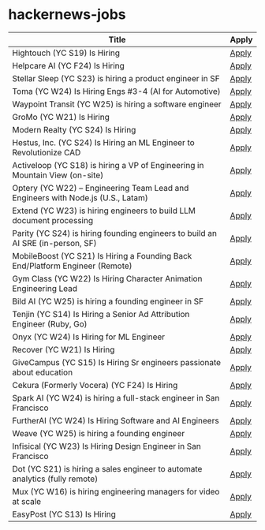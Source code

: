 # hackernews-jobs

<!-- table start -->

| Title | Apply |
|-------|-----|
| Hightouch (YC S19) Is Hiring | [Apply](https://www.ycombinator.com/companies/hightouch/jobs/kIoY0yH-machine-learning-engineer-ai-decisioning) |
| Helpcare AI (YC F24) Is Hiring | [Apply](https://docs.google.com/forms/d/e/1FAIpQLScpzOyP_mk3muEpbKrnW8UTZB_yP5SJwjbeT8_6A6fhdvpJCg/viewform?usp=preview) |
| Stellar Sleep (YC S23) is hiring a product engineer in SF | [Apply](https://www.ycombinator.com/companies/stellar-sleep/jobs/Yb9IzAW-founding-product-engineer) |
| Toma (YC W24) Is Hiring Engs #3-4 (AI for Automotive) | [Apply](https://www.ycombinator.com/companies/toma/jobs) |
| Waypoint Transit (YC W25) is hiring a software engineer | [Apply](https://www.workatastartup.com/jobs/75517) |
| GroMo (YC W21) Is Hiring | [Apply](https://www.ycombinator.com/companies/gromo/jobs/aP4JS9K-product-tech-business-ai-enthusiasts) |
| Modern Realty (YC S24) Is Hiring | [Apply](https://www.workatastartup.com/jobs/66546) |
| Hestus, Inc. (YC S24) Is Hiring an ML Engineer to Revolutionize CAD | [Apply](https://www.ycombinator.com/companies/hestus-inc/jobs/WQVdwX8-machine-learning-engineer) |
| Activeloop (YC S18) is hiring a VP of Engineering in Mountain View (on-site) | [Apply](https://careers.activeloop.ai/) |
| Optery (YC W22) – Engineering Team Lead and Engineers with Node.js (U.S., Latam) | [Apply](https://jobs.ashbyhq.com/optery) |
| Extend (YC W23) is hiring engineers to build LLM document processing | [Apply](https://jobs.ashbyhq.com/extend/9d4d8974-bd9b-432d-84ec-8268e5a8ed37) |
| Parity (YC S24) is hiring founding engineers to build an AI SRE (in-person, SF) | [Apply](https://www.ycombinator.com/companies/parity/jobs) |
| MobileBoost (YC S21) Is Hiring a Founding Back End/Platform Engineer (Remote) | [Apply](https://www.ycombinator.com/companies/mobileboost/jobs/v6gPgiZ-founding-backend-platform-engineer-remote) |
| Gym Class (YC W22) Is Hiring Character Animation Engineering Lead | [Apply](https://www.ycombinator.com/companies/gym-class-by-irl-studios/jobs/7UKmLED-gameplay-animation-engineer-staff-principal) |
| Bild AI (YC W25) is hiring a founding engineer in SF | [Apply](https://www.ycombinator.com/companies/bild-ai/jobs/m2ilR5L-founding-engineer) |
| Tenjin (YC S14) Is Hiring a Senior Ad Attribution Engineer (Ruby, Go) | [Apply](https://www.ycombinator.com/companies/tenjin/jobs/7qwVnEp-senior-backend-engineer-ad-attribution) |
| Onyx (YC W24) Is Hiring for ML Engineer | [Apply](https://www.ycombinator.com/companies/onyx/jobs/3Se5ptG-machine-learning-engineer) |
| Recover (YC W21) Is Hiring | [Apply](https://www.ycombinator.com/companies/recover/jobs/76dMle9-head-of-finance) |
| GiveCampus (YC S15) Is Hiring Sr engineers passionate about education | [Apply](https://givecampus.breezy.hr/p/0c4a97691730) |
| Cekura (Formerly Vocera) (YC F24) Is Hiring | [Apply](https://www.ycombinator.com/companies/cekura-2/jobs/xaoCPco-founding-engineer) |
| Spark AI (YC W24) is hiring a full-stack engineer in San Francisco | [Apply](https://www.ycombinator.com/companies/spark/jobs/kDeJlPK-software-engineer-full-stack) |
| FurtherAI (YC W24) Is Hiring Software and AI Engineers | [Apply](https://www.ycombinator.com/companies/furtherai/jobs) |
| Weave (YC W25) is hiring a founding engineer | [Apply](https://www.ycombinator.com/companies/weave-3/jobs) |
| Infisical (YC W23) Is Hiring Design Engineer in San Francisco | [Apply](https://www.ycombinator.com/companies/infisical/jobs/I8zvnRW-design-engineer-san-francisco) |
| Dot (YC S21) is hiring a sales engineer to automate analytics (fully remote) | [Apply](https://www.ycombinator.com/companies/dot/jobs/XSmklFa-customer-success-sales-engineer-remote) |
| Mux (YC W16) is hiring engineering managers for video at scale | [Apply](https://mux.com/jobs?j=em) |
| EasyPost (YC S13) Is Hiring | [Apply](https://www.easypost.com/careers) |

<!-- table end -->
